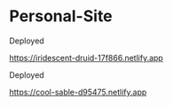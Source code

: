 # Personal-Site
 
Deployed

https://iridescent-druid-17f866.netlify.app

Deployed

https://cool-sable-d95475.netlify.app
